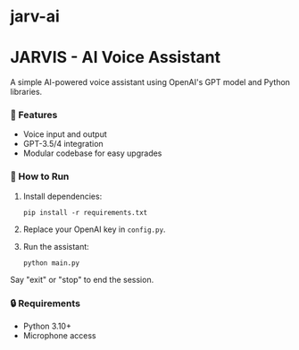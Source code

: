 # jarv-ai
# JARVIS - AI Voice Assistant

A simple AI-powered voice assistant using OpenAI's GPT model and Python libraries.

### 🔧 Features
- Voice input and output
- GPT-3.5/4 integration
- Modular codebase for easy upgrades

### 🚀 How to Run

1. Install dependencies:
    ```
    pip install -r requirements.txt
    ```

2. Replace your OpenAI key in `config.py`.

3. Run the assistant:
    ```
    python main.py
    ```

Say "exit" or "stop" to end the session.

### 🔒 Requirements
- Python 3.10+
- Microphone access
